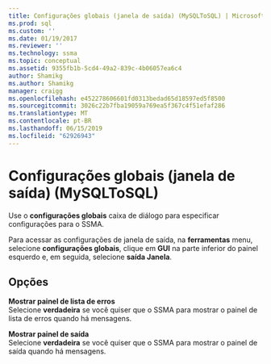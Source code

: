 ```yaml
---
title: Configurações globais (janela de saída) (MySQLToSQL) | Microsoft Docs
ms.prod: sql
ms.custom: ''
ms.date: 01/19/2017
ms.reviewer: ''
ms.technology: ssma
ms.topic: conceptual
ms.assetid: 9355fb1b-5cd4-49a2-839c-4b06057ea6c4
author: Shamikg
ms.author: Shamikg
manager: craigg
ms.openlocfilehash: e452278606601fd0313bedad65d18597ed5f8500
ms.sourcegitcommit: 3026c22b7fba19059a769ea5f367c4f51efaf286
ms.translationtype: MT
ms.contentlocale: pt-BR
ms.lasthandoff: 06/15/2019
ms.locfileid: "62926943"
---
```

# <a name="global-settings-output-window-mysqltosql"></a>Configurações globais (janela de saída) (MySQLToSQL)
Use o **configurações globais** caixa de diálogo para especificar configurações para o SSMA.  
  
Para acessar as configurações de janela de saída, na **ferramentas** menu, selecione **configurações globais**, clique em **GUI** na parte inferior do painel esquerdo e, em seguida, selecione **saída Janela**.  
  
## <a name="options"></a>Opções  
**Mostrar painel de lista de erros**  
Selecione **verdadeira** se você quiser que o SSMA para mostrar o painel de lista de erros quando há mensagens.  
  
**Mostrar painel de saída**  
Selecione **verdadeira** se você quiser que o SSMA para mostrar o painel de saída quando há mensagens.  
  

